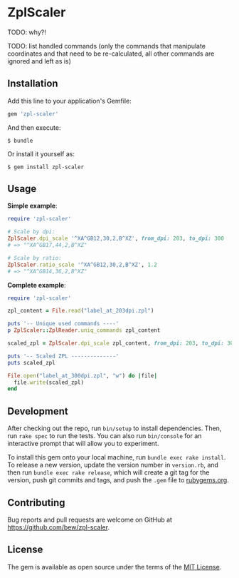# ZplScaler

TODO: why?!


TODO: list handled commands (only the commands that manipulate coordinates and that need to be re-calculated, all other commands are ignored and left as is)

## Installation

Add this line to your application's Gemfile:

```ruby
gem 'zpl-scaler'
```

And then execute:

    $ bundle

Or install it yourself as:

    $ gem install zpl-scaler

## Usage

**Simple example**:
```rb
require 'zpl-scaler'

# Scale by dpi:
ZplScaler.dpi_scale '^XA^GB12,30,2,B^XZ', from_dpi: 203, to_dpi: 300
# => "^XA^GB17,44,2,B^XZ"

# Scale by ratio:
ZplScaler.ratio_scale '^XA^GB12,30,2,B^XZ', 1.2
# => "^XA^GB14,36,2,B^XZ"
```

**Complete example**:
```rb
require 'zpl-scaler'

zpl_content = File.read("label_at_203dpi.zpl")

puts '-- Unique used commands ----'
p ZplScaler::ZplReader.uniq_commands zpl_content

scaled_zpl = ZplScaler.dpi_scale zpl_content, from_dpi: 203, to_dpi: 300

puts '-- Scaled ZPL --------------'
puts scaled_zpl

File.open("label_at_300dpi.zpl", "w") do |file|
  file.write(scaled_zpl)
end
```

## Development

After checking out the repo, run `bin/setup` to install dependencies. Then, run `rake spec` to run the tests. You can also run `bin/console` for an interactive prompt that will allow you to experiment.

To install this gem onto your local machine, run `bundle exec rake install`. To release a new version, update the version number in `version.rb`, and then run `bundle exec rake release`, which will create a git tag for the version, push git commits and tags, and push the `.gem` file to [rubygems.org](https://rubygems.org).

## Contributing

Bug reports and pull requests are welcome on GitHub at https://github.com/bew/zpl-scaler.

## License

The gem is available as open source under the terms of the [MIT License](https://opensource.org/licenses/MIT).

